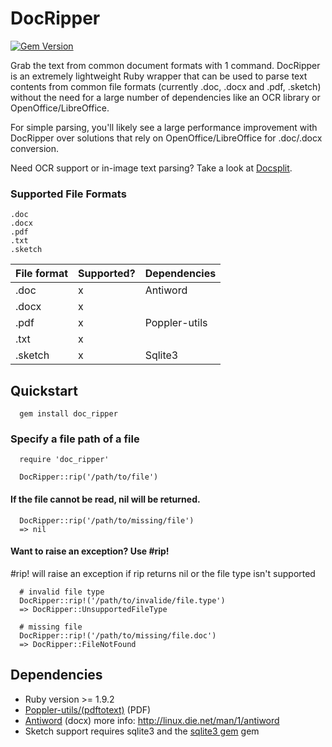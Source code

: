 # DocRipper
[![Gem Version](https://badge.fury.io/rb/doc_ripper.svg)](http://badge.fury.io/rb/doc_ripper)

Grab the text from common document formats with 1 command. DocRipper is an extremely lightweight Ruby wrapper that can be used to parse text contents from common file formats (currently .doc, .docx and .pdf, .sketch) without the need for a large number of dependencies like an OCR library or OpenOffice/LibreOffice.

For simple parsing, you'll likely see a large performance improvement with DocRipper over solutions that rely on OpenOffice/LibreOffice for .doc/.docx conversion.

Need OCR support or in-image text parsing? Take a look at [Docsplit](https://github.com/documentcloud/docsplit).

### Supported File Formats
````
.doc
.docx
.pdf
.txt
.sketch
````

File format | Supported? | Dependencies
------------|------------|-------------
.doc        |     x      |   Antiword
.docx       |     x      |
.pdf        |     x      |   Poppler-utils
.txt        |     x      |
.sketch     |     x      |   Sqlite3

## Quickstart

```
  gem install doc_ripper
```
### Specify a file path of a file

```
  require 'doc_ripper'

  DocRipper::rip('/path/to/file')
```

#### If the file cannot be read, nil will be returned.

```
  DocRipper::rip('/path/to/missing/file')
  => nil
```

#### Want to raise an exception? Use #rip!
\#rip! will raise an exception if rip returns nil or the file type isn't supported

```
  # invalid file type
  DocRipper::rip!('/path/to/invalide/file.type')
  => DocRipper::UnsupportedFileType

  # missing file
  DocRipper::rip!('/path/to/missing/file.doc')
  => DocRipper::FileNotFound
```



## Dependencies
 - Ruby version >= 1.9.2
 - [Poppler-utils/(pdftotext)](http://poppler.freedesktop.org/) (PDF)
 - [Antiword](http://www.winfield.demon.nl/) (docx) more info: http://linux.die.net/man/1/antiword
 - Sketch support requires sqlite3 and the [sqlite3 gem](https://rubygems.org/gems/sqlite3) gem
